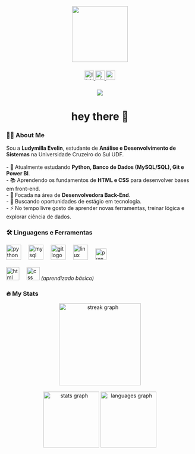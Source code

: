 <div align="center">
  <img height="150" src="https://media.giphy.com/media/M9gbBd9nbDrOTu1Mqx/giphy.gif"  />
</div>

###

<div align="center">
  <a href="https://www.linkedin.com/in/ludymillaalmeida" target="_blank">
    <img src="https://img.shields.io/static/v1?message=LinkedIn&logo=linkedin&label=&color=0077B5&logoColor=white&labelColor=&style=for-the-badge" height="25" alt="linkedin logo"  />
  </a>
  <a href="https://github.com/luddv" target="_blank">
    <img src="https://img.shields.io/static/v1?message=Portfolio&logo=github&label=&color=181717&logoColor=white&labelColor=&style=for-the-badge" height="25" alt="github portfolio"  />
  </a>
  <a href="mailto:seu-email@gmail.com" target="_blank">
    <img src="https://img.shields.io/static/v1?message=Email&logo=gmail&label=&color=D14836&logoColor=white&labelColor=&style=for-the-badge" height="25" alt="gmail logo"  />
  </a>
</div>

###

<div align="center">
  <img src="https://visitor-badge.laobi.icu/badge?page_id=luddv.luddv&"  />
</div>

###

<h1 align="center">hey there 👋</h1>

###

<h3 align="left">👩‍💻 About Me</h3>

<p align="left">
Sou a <b>Ludymilla Evelin</b>, estudante de <b>Análise e Desenvolvimento de Sistemas</b> na Universidade Cruzeiro do Sul UDF.<br><br>
- 🌱 Atualmente estudando <b>Python, Banco de Dados (MySQL/SQL), Git e Power BI</b>.<br>
- 📚 Aprendendo os fundamentos de <b>HTML e CSS</b> para desenvolver bases em front-end.<br>
- 🚀 Focada na área de <b>Desenvolvedora Back-End</b>.<br>
- 🎯 Buscando oportunidades de estágio em tecnologia.<br>
- ⚡ No tempo livre gosto de aprender novas ferramentas, treinar lógica e explorar ciência de dados.
</p>

###

<h3 align="left">🛠 Linguagens e Ferramentas</h3>

<div align="left">
  <!-- Principais -->
  <img src="https://cdn.jsdelivr.net/gh/devicons/devicon/icons/python/python-original.svg" height="40" alt="python logo"  />
  <img width="12" />
  <img src="https://cdn.jsdelivr.net/gh/devicons/devicon/icons/mysql/mysql-original.svg" height="40" alt="mysql logo"  />
  <img width="12" />
  <img src="https://cdn.jsdelivr.net/gh/devicons/devicon/icons/git/git-original.svg" height="40" alt="git logo"  />
  <img width="12" />
  <img src="https://cdn.jsdelivr.net/gh/devicons/devicon/icons/linux/linux-original.svg" height="40" alt="linux logo"  />
  <img width="12" />
  <img src="https://img.shields.io/badge/Power%20BI-F2C811?logo=power-bi&logoColor=black&style=for-the-badge" height="30" alt="powerbi logo" />
  <br><br>
  
  <!-- Em aprendizado -->
  <img src="https://cdn.jsdelivr.net/gh/devicons/devicon/icons/html5/html5-original.svg" height="35" alt="html logo"  />
  <img width="12" />
  <img src="https://cdn.jsdelivr.net/gh/devicons/devicon/icons/css3/css3-original.svg" height="35" alt="css logo"  />
  <span><i>(aprendizado básico)</i></span>
</div>

###

<h3 align="left">🔥 My Stats</h3>

<div align="center">
  <img src="https://streak-stats.demolab.com?user=luddv&locale=pt-br&mode=daily&theme=radical&hide_border=false&border_radius=5" height="220" alt="streak graph"  />
  <br><br>
  <img src="https://github-readme-stats.vercel.app/api?username=luddv&show_icons=true&theme=radical" height="150" alt="stats graph"  />
  <img src="https://github-readme-stats.vercel.app/api/top-langs?username=luddv&layout=compact&langs_count=6&theme=radical" height="150" alt="languages graph"  />
</div>
